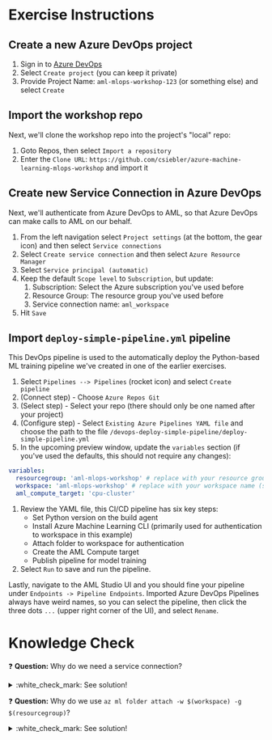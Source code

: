 # Exercise Instructions

## Create a new Azure DevOps project

1. Sign in to [Azure DevOps](http://dev.azure.com)
1. Select `Create project` (you can keep it private)
1. Provide Project Name: `aml-mlops-workshop-123` (or something else) and select `Create`

## Import the workshop repo

Next, we'll clone the workshop repo into the project's "local" repo:

1. Goto Repos, then select `Import a repository`
1. Enter the `Clone URL`: `https://github.com/csiebler/azure-machine-learning-mlops-workshop` and import it

## Create new Service Connection in Azure DevOps

Next, we'll authenticate from Azure DevOps to AML, so that Azure DevOps can make calls to AML on our behalf.

1. From the left navigation select `Project settings` (at the bottom, the gear icon) and then select `Service connections`
1. Select `Create service connection` and then select `Azure Resource Manager`
1. Select `Service principal (automatic)`
1. Keep the default `Scope level` to `Subscription`, but update:
   1. Subscription: Select the Azure subscription you've used before
   1. Resource Group: The resource group you've used before
   1. Service connection name: `aml_workspace`
1. Hit `Save`

## Import `deploy-simple-pipeline.yml` pipeline

This DevOps pipeline is used to the automatically deploy the Python-based ML training pipeline we've created in one of the earlier exercises.

1. Select `Pipelines --> Pipelines` (rocket icon) and select `Create pipeline`
1. (Connect step) - Choose `Azure Repos Git`
1. (Select step) - Select your repo (there should only be one named after your project)
1. (Configure step) - Select `Existing Azure Pipelines YAML file` and choose the path to the file `/devops-deploy-simple-pipeline/deploy-simple-pipeline.yml`
1. In the upcoming preview window, update the `variables` section (if you've used the defaults, this should not require any changes): 
  ```yaml
  variables:
    resourcegroup: 'aml-mlops-workshop' # replace with your resource group (same as you've used for the Service Connection)
    workspace: 'aml-mlops-workshop' # replace with your workspace name (same as you've used for the Service Connection)
    aml_compute_target: 'cpu-cluster'
  ```
1. Review the YAML file, this CI/CD pipeline has six key steps:
    * Set Python version on the build agent
    * Install Azure Machine Learning CLI (primarily used for authentication to workspace in this example)
    * Attach folder to workspace for authentication
    * Create the AML Compute target
    * Publish pipeline for model training
1. Select `Run` to save and run the pipeline.

Lastly, navigate to the AML Studio UI and you should fine your pipeline under `Endpoints -> Pipeline Endpoints`. Imported Azure DevOps Pipelines always have weird names, so you can select the pipeline, then click the three dots `...` (upper right corner of the UI), and select `Rename`.

# Knowledge Check

:question: **Question:** Why do we need a service connection?
<details>
  <summary>:white_check_mark: See solution!</summary>

The service connection connects Azure DevOps to the resource group where our Workspace resides in, and therefore gives this connection full control to execute commands in AML.
</details>

:question: **Question:** Why do we use `az ml folder attach -w $(workspace) -g $(resourcegroup)`?
<details>
  <summary>:white_check_mark: See solution!</summary>

This command associates our repo (on the build agent) with our workspace. This allows subsequent Python code just call `ws = Workspace.from_config()` to authenticate and connect to the workspace.
</details>
